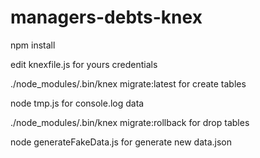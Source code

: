 # managers-debts-knex
npm install

edit knexfile.js for yours credentials

./node_modules/.bin/knex migrate:latest for create tables

node tmp.js for console.log data



./node_modules/.bin/knex migrate:rollback for drop tables

node generateFakeData.js for generate new data.json
